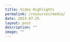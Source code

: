 ```yaml
---
title: Video Highlights
permalink: /resources/media/
date: 2023-07-25
layout: post
description: ""
image: ""
---
```

